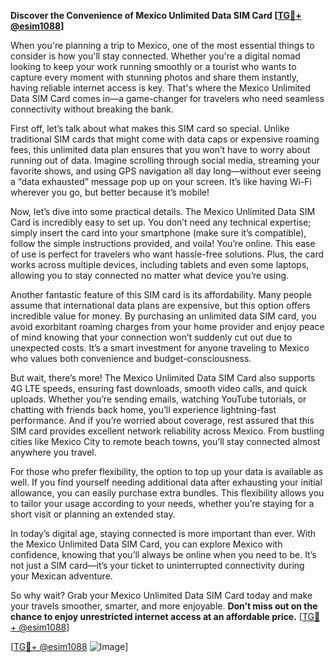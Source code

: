 **Discover the Convenience of Mexico Unlimited Data SIM Card [[TG💪+ @esim1088](https://t.me/s/esim1088)]**

When you're planning a trip to Mexico, one of the most essential things to consider is how you'll stay connected. Whether you're a digital nomad looking to keep your work running smoothly or a tourist who wants to capture every moment with stunning photos and share them instantly, having reliable internet access is key. That's where the Mexico Unlimited Data SIM Card comes in—a game-changer for travelers who need seamless connectivity without breaking the bank.

First off, let’s talk about what makes this SIM card so special. Unlike traditional SIM cards that might come with data caps or expensive roaming fees, this unlimited data plan ensures that you won’t have to worry about running out of data. Imagine scrolling through social media, streaming your favorite shows, and using GPS navigation all day long—without ever seeing a “data exhausted” message pop up on your screen. It’s like having Wi-Fi wherever you go, but better because it’s mobile!

Now, let’s dive into some practical details. The Mexico Unlimited Data SIM Card is incredibly easy to set up. You don’t need any technical expertise; simply insert the card into your smartphone (make sure it’s compatible), follow the simple instructions provided, and voila! You’re online. This ease of use is perfect for travelers who want hassle-free solutions. Plus, the card works across multiple devices, including tablets and even some laptops, allowing you to stay connected no matter what device you’re using.

Another fantastic feature of this SIM card is its affordability. Many people assume that international data plans are expensive, but this option offers incredible value for money. By purchasing an unlimited data SIM card, you avoid exorbitant roaming charges from your home provider and enjoy peace of mind knowing that your connection won’t suddenly cut out due to unexpected costs. It’s a smart investment for anyone traveling to Mexico who values both convenience and budget-consciousness.

But wait, there’s more! The Mexico Unlimited Data SIM Card also supports 4G LTE speeds, ensuring fast downloads, smooth video calls, and quick uploads. Whether you’re sending emails, watching YouTube tutorials, or chatting with friends back home, you’ll experience lightning-fast performance. And if you’re worried about coverage, rest assured that this SIM card provides excellent network reliability across Mexico. From bustling cities like Mexico City to remote beach towns, you’ll stay connected almost anywhere you travel.

For those who prefer flexibility, the option to top up your data is available as well. If you find yourself needing additional data after exhausting your initial allowance, you can easily purchase extra bundles. This flexibility allows you to tailor your usage according to your needs, whether you’re staying for a short visit or planning an extended stay.

In today’s digital age, staying connected is more important than ever. With the Mexico Unlimited Data SIM Card, you can explore Mexico with confidence, knowing that you’ll always be online when you need to be. It’s not just a SIM card—it’s your ticket to uninterrupted connectivity during your Mexican adventure.

So why wait? Grab your Mexico Unlimited Data SIM Card today and make your travels smoother, smarter, and more enjoyable. **Don’t miss out on the chance to enjoy unrestricted internet access at an affordable price.** [[TG💪+ @esim1088](https://t.me/s/esim1088)]

[[TG💪+ @esim1088](https://t.me/s/esim1088) ![Image](https://i.postimg.cc/Y0z9fWf4/image.png)]